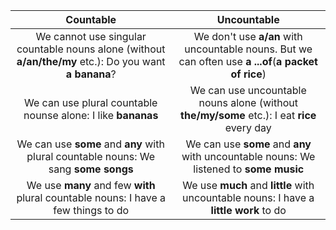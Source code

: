 
|                                           Countable                                           |                                        Uncountable                                       |
|:---------------------------------------------------------------------------------------------:|:----------------------------------------------------------------------------------------:|
| We cannot use singular countable nouns alone (without **a/an/the/my** etc.): Do you want **a banana**? | We don't use **a/an** with uncountable nouns. But we can often use **a ...of**(**a packet of rice**) |
| We can use plural countable nounse alone: I like **bananas**                                      | We can use uncountable nouns alone (without **the/my/some** etc.): I eat **rice** every day      |
| We can use **some** and **any** with plural countable nouns: We sang **some songs**                       | We can use **some** and **any** with uncountable nouns: We listened to **some music**                |
| We use **many** and few **with** plural countable nouns: I have a few things to do                    | We use **much** and **little** with uncountable nouns: I have a **little work** to do                  |